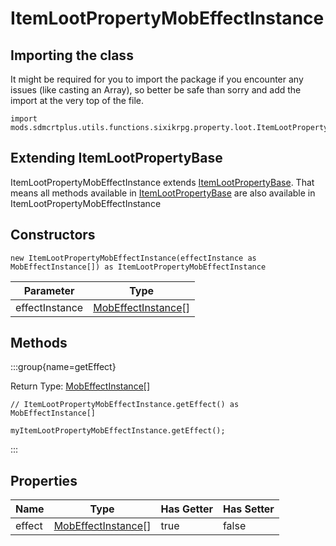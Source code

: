 # ItemLootPropertyMobEffectInstance

## Importing the class

It might be required for you to import the package if you encounter any issues (like casting an Array), so better be safe than sorry and add the import at the very top of the file.
```zenscript
import mods.sdmcrtplus.utils.functions.sixikrpg.property.loot.ItemLootPropertyMobEffectInstance;
```


## Extending ItemLootPropertyBase

ItemLootPropertyMobEffectInstance extends [ItemLootPropertyBase](/mods/sdmcrtplus/utils/functions/sixikrpg/property/loot/ItemLootPropertyBase). That means all methods available in [ItemLootPropertyBase](/mods/sdmcrtplus/utils/functions/sixikrpg/property/loot/ItemLootPropertyBase) are also available in ItemLootPropertyMobEffectInstance

## Constructors


```zenscript
new ItemLootPropertyMobEffectInstance(effectInstance as MobEffectInstance[]) as ItemLootPropertyMobEffectInstance
```
|   Parameter    |                                Type                                 |
|----------------|---------------------------------------------------------------------|
| effectInstance | [MobEffectInstance](/vanilla/api/entity/effect/MobEffectInstance)[] |



## Methods

:::group{name=getEffect}

Return Type: [MobEffectInstance](/vanilla/api/entity/effect/MobEffectInstance)[]

```zenscript
// ItemLootPropertyMobEffectInstance.getEffect() as MobEffectInstance[]

myItemLootPropertyMobEffectInstance.getEffect();
```

:::


## Properties

|  Name  |                                Type                                 | Has Getter | Has Setter |
|--------|---------------------------------------------------------------------|------------|------------|
| effect | [MobEffectInstance](/vanilla/api/entity/effect/MobEffectInstance)[] | true       | false      |

